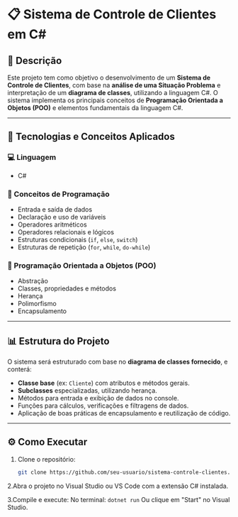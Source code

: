 # 📋 Sistema de Controle de Clientes em C#

## 📌 Descrição

Este projeto tem como objetivo o desenvolvimento de um **Sistema de Controle de Clientes**, com base na **análise de uma Situação Problema** e interpretação de um **diagrama de classes**, utilizando a linguagem C#. O sistema implementa os principais conceitos de **Programação Orientada a Objetos (POO)** e elementos fundamentais da linguagem C#.

---

## 🧠 Tecnologias e Conceitos Aplicados

### 💻 Linguagem
- C#

### 🧩 Conceitos de Programação
- Entrada e saída de dados
- Declaração e uso de variáveis
- Operadores aritméticos
- Operadores relacionais e lógicos
- Estruturas condicionais (`if`, `else`, `switch`)
- Estruturas de repetição (`for`, `while`, `do-while`)

### 🔁 Programação Orientada a Objetos (POO)
- Abstração
- Classes, propriedades e métodos
- Herança
- Polimorfismo
- Encapsulamento

---

## 📊 Estrutura do Projeto

O sistema será estruturado com base no **diagrama de classes fornecido**, e conterá:

- **Classe base** (ex: `Cliente`) com atributos e métodos gerais.
- **Subclasses** especializadas, utilizando herança.
- Métodos para entrada e exibição de dados no console.
- Funções para cálculos, verificações e filtragens de dados.
- Aplicação de boas práticas de encapsulamento e reutilização de código.

---

## ⚙️ Como Executar

1. Clone o repositório:
   ```bash
   git clone https://github.com/seu-usuario/sistema-controle-clientes.git
2.Abra o projeto no Visual Studio ou VS Code com a extensão C# instalada.

3.Compile e execute:
  No terminal:
    `dotnet run`
  Ou clique em "Start" no Visual Studio.
